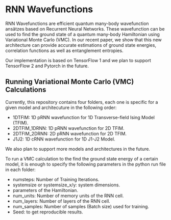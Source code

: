# RNN Wavefunctions

RNN Wavefunctions are efficient quantum many-body wavefunction ansätzes based on Recurrent Neural Networks. These wavefunction can be used to find the ground state of a quantum many-body Hamiltonian using Variational Monte Carlo (VMC). In our recent paper, we show that this new architecture can provide accurate estimations of ground state energies, correlation functions as well as entanglement entropies.

Our implementation is based on TensorFlow 1 and we plan to support TensorFlow 2 and Pytorch in the future.

## Running Variational Monte Carlo (VMC) Calculations

Currently, this repository contains four folders, each one is specific for a given model and architecuture in the following order:
- 1DTFIM: 1D pRNN wavefunction for 1D Transverse-field Ising Model (TFIM).
- 2DTFIM_1DRNN: 1D pRNN wavefunction for 2D TFIM.
- 2DTFIM_2DRNN: 2D pRNN wavefunction for 2D TFIM.
- J1J2: 1D cRNN wavefunction for 1D J1-J2 Model.

We also plan to support more models and architectures in the future.

To run a VMC calculation to the find the ground state energy of a certain model, it is enough to specify the following parameters in the python run file in each folder:

- numsteps: Number of Training Iterations.
- systemsize or systemsize_x/y: system dimensions.
- parameters of the Hamiltonian.
- num_units: Number of memory units of the RNN cell.
- num_layers: Number of layers of the RNN cell.
- num_samples: Number of samples (Batch size) used for training.
- Seed: to get reproducible results.

